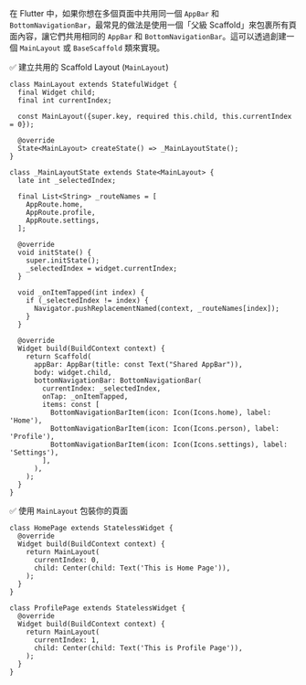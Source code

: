 在 Flutter 中，如果你想在多個頁面中共用同一個 `AppBar` 和 `BottomNavigationBar`，最常見的做法是使用一個「父級 Scaffold」來包裹所有頁面內容，讓它們共用相同的 `AppBar` 和 `BottomNavigationBar`。這可以透過創建一個 `MainLayout` 或 `BaseScaffold` 類來實現。

✅ 建立共用的 Scaffold Layout (`MainLayout`)

    class MainLayout extends StatefulWidget {
      final Widget child;
      final int currentIndex;
    
      const MainLayout({super.key, required this.child, this.currentIndex = 0});
    
      @override
      State<MainLayout> createState() => _MainLayoutState();
    }
    
    class _MainLayoutState extends State<MainLayout> {
      late int _selectedIndex;
    
      final List<String> _routeNames = [
        AppRoute.home,
        AppRoute.profile,
        AppRoute.settings,
      ];
    
      @override
      void initState() {
        super.initState();
        _selectedIndex = widget.currentIndex;
      }
    
      void _onItemTapped(int index) {
        if (_selectedIndex != index) {
          Navigator.pushReplacementNamed(context, _routeNames[index]);
        }
      }
    
      @override
      Widget build(BuildContext context) {
        return Scaffold(
          appBar: AppBar(title: const Text("Shared AppBar")),
          body: widget.child,
          bottomNavigationBar: BottomNavigationBar(
            currentIndex: _selectedIndex,
            onTap: _onItemTapped,
            items: const [
              BottomNavigationBarItem(icon: Icon(Icons.home), label: 'Home'),
              BottomNavigationBarItem(icon: Icon(Icons.person), label: 'Profile'),
              BottomNavigationBarItem(icon: Icon(Icons.settings), label: 'Settings'),
            ],
          ),
        );
      }
    }

✅ 使用 `MainLayout` 包裝你的頁面

    class HomePage extends StatelessWidget {
      @override
      Widget build(BuildContext context) {
        return MainLayout(
          currentIndex: 0,
          child: Center(child: Text('This is Home Page')),
        );
      }
    }
    
    class ProfilePage extends StatelessWidget {
      @override
      Widget build(BuildContext context) {
        return MainLayout(
          currentIndex: 1,
          child: Center(child: Text('This is Profile Page')),
        );
      }
    }
